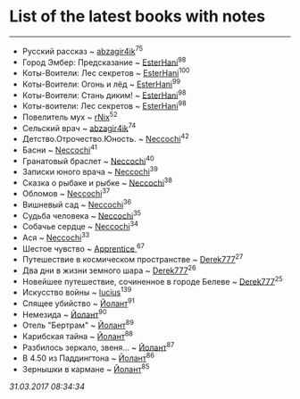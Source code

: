 # List of the latest books with notes
---

* Русский рассказ ~ [abzagir4ik](users/362/3621623-vkontakte)<sup>75</sup>
* Город Эмбер: Предсказание ~ [EsterHani](users/305/30558181-vkontakte)<sup>98</sup>
* Коты-Воители: Лес секретов ~ [EsterHani](users/305/30558181-vkontakte)<sup>100</sup>
* Коты-Воители: Огонь и лёд ~ [EsterHani](users/305/30558181-vkontakte)<sup>99</sup>
* Коты-Воители: Стань диким! ~ [EsterHani](users/305/30558181-vkontakte)<sup>98</sup>
* Коты-воители: Лес секретов ~ [EsterHani](users/305/30558181-vkontakte)<sup>98</sup>
* Повелитель мух ~ [rNix](users/115/115622071-twitter)<sup>52</sup>
* Сельский врач ~ [abzagir4ik](users/362/3621623-vkontakte)<sup>74</sup>
* Детство.Отрочество.Юность. ~ [Neccochi](users/126/12601720503917094896-mailru)<sup>42</sup>
* Басни ~ [Neccochi](users/126/12601720503917094896-mailru)<sup>41</sup>
* Гранатовый браслет ~ [Neccochi](users/126/12601720503917094896-mailru)<sup>40</sup>
* Записки юного врача ~ [Neccochi](users/126/12601720503917094896-mailru)<sup>39</sup>
* Сказка о рыбаке и рыбке ~ [Neccochi](users/126/12601720503917094896-mailru)<sup>38</sup>
* Обломов ~ [Neccochi](users/126/12601720503917094896-mailru)<sup>37</sup>
* Вишневый сад ~ [Neccochi](users/126/12601720503917094896-mailru)<sup>36</sup>
* Судьба человека ~ [Neccochi](users/126/12601720503917094896-mailru)<sup>35</sup>
* Собачье сердце ~ [Neccochi](users/126/12601720503917094896-mailru)<sup>34</sup>
* Ася ~ [Neccochi](users/126/12601720503917094896-mailru)<sup>33</sup>
* Шестое чувство ~ [Apprentice ](users/528/52821952-vkontakte)<sup>67</sup>
* Путешествие в космическом пространстве ~ [Derek777](users/153/15386028-yandex)<sup>27</sup>
* Два дни в жизни земного шара ~ [Derek777](users/153/15386028-yandex)<sup>26</sup>
* Новейшее путешествие, сочиненное в городе Белеве ~ [Derek777](users/153/15386028-yandex)<sup>25</sup>
* Искусство войны ~ [lucius](users/838/83820536-yandex)<sup>139</sup>
* Спящее убийство ~ [Йолант](users/104/104690883692185089260-google)<sup>91</sup>
* Немезида ~ [Йолант](users/104/104690883692185089260-google)<sup>90</sup>
* Отель "Бертрам" ~ [Йолант](users/104/104690883692185089260-google)<sup>89</sup>
* Карибская тайна ~ [Йолант](users/104/104690883692185089260-google)<sup>88</sup>
* Разбилось зеркало, звеня... ~ [Йолант](users/104/104690883692185089260-google)<sup>87</sup>
* В 4.50 из Паддингтона ~ [Йолант](users/104/104690883692185089260-google)<sup>86</sup>
* Зернышки в кармане ~ [Йолант](users/104/104690883692185089260-google)<sup>85</sup>


_31.03.2017 08:34:34_
